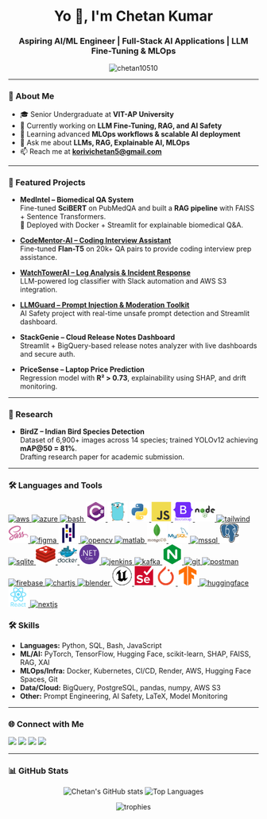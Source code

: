 <h1 align="center">Yo 👋, I'm Chetan Kumar</h1>
<h3 align="center">Aspiring AI/ML Engineer | Full-Stack AI Applications | LLM Fine-Tuning & MLOps</h3>

<p align="center">
  <img src="https://komarev.com/ghpvc/?username=chetan10510&label=Profile%20views&color=0e75b6&style=flat" alt="chetan10510" />
</p>

---

### 🚀 About Me
- 🎓 Senior Undergraduate at **VIT-AP University**  
- 🔭 Currently working on **LLM Fine-Tuning, RAG, and AI Safety**  
- 🌱 Learning advanced **MLOps workflows & scalable AI deployment**  
- 💬 Ask me about **LLMs, RAG, Explainable AI, MLOps**  
- 📫 Reach me at **korivichetan5@gmail.com**  

---

### 📌 Featured Projects

- **MedIntel – Biomedical QA System**  
  Fine-tuned **SciBERT** on PubMedQA and built a **RAG pipeline** with FAISS + Sentence Transformers.  
  🐳 Deployed with Docker + Streamlit for explainable biomedical Q&A.  

- **[CodeMentor-AI – Coding Interview Assistant](https://huggingface.co/spaces/Tuathe/CodeMentor-AI)**  
  Fine-tuned **Flan-T5** on 20k+ QA pairs to provide coding interview prep assistance.  

- **[WatchTowerAI – Log Analysis & Incident Response](https://huggingface.co/spaces/Tuathe/watchtowerai-log-analyzer)**  
  LLM-powered log classifier with Slack automation and AWS S3 integration.  

- **[LLMGuard – Prompt Injection & Moderation Toolkit](https://huggingface.co/spaces/Tuathe/llmguard)**  
  AI Safety project with real-time unsafe prompt detection and Streamlit dashboard.  

- **StackGenie – Cloud Release Notes Dashboard**  
  Streamlit + BigQuery-based release notes analyzer with live dashboards and secure auth.  

- **PriceSense – Laptop Price Prediction**  
  Regression model with **R² > 0.73**, explainability using SHAP, and drift monitoring.  

---

### 📑 Research
- **BirdZ – Indian Bird Species Detection**  
  Dataset of 6,900+ images across 14 species; trained YOLOv12 achieving **mAP@50 = 81%**.  
  Drafting research paper for academic submission.  

---
### 🛠️ Languages and Tools
<p align="left"> 
<a href="https://aws.amazon.com/" target="_blank"> <img src="https://www.vectorlogo.zone/logos/amazon_aws/amazon_aws-icon.svg" alt="aws" width="40" height="40"/> </a>
<a href="https://azure.microsoft.com/" target="_blank"> <img src="https://www.vectorlogo.zone/logos/microsoft_azure/microsoft_azure-icon.svg" alt="azure" width="40" height="40"/> </a>
<a href="https://www.gnu.org/software/bash/" target="_blank"> <img src="https://www.vectorlogo.zone/logos/gnu_bash/gnu_bash-icon.svg" alt="bash" width="40" height="40"/> </a>
<a href="https://learn.microsoft.com/en-us/dotnet/csharp/" target="_blank"> <img src="https://raw.githubusercontent.com/devicons/devicon/master/icons/csharp/csharp-original.svg" alt="csharp" width="40" height="40"/> </a>
<a href="https://go.dev/" target="_blank"> <img src="https://raw.githubusercontent.com/devicons/devicon/master/icons/go/go-original.svg" alt="go" width="40" height="40"/> </a>
<a href="https://www.python.org" target="_blank"> <img src="https://raw.githubusercontent.com/devicons/devicon/master/icons/python/python-original.svg" alt="python" width="40" height="40"/> </a>
<a href="https://developer.mozilla.org/en-US/docs/Web/JavaScript" target="_blank"> <img src="https://raw.githubusercontent.com/devicons/devicon/master/icons/javascript/javascript-original.svg" alt="javascript" width="40" height="40"/> </a>
<a href="https://getbootstrap.com" target="_blank"> <img src="https://raw.githubusercontent.com/devicons/devicon/master/icons/bootstrap/bootstrap-plain-wordmark.svg" alt="bootstrap" width="40" height="40"/> </a>
<a href="https://nodejs.org" target="_blank"> <img src="https://raw.githubusercontent.com/devicons/devicon/master/icons/nodejs/nodejs-original-wordmark.svg" alt="nodejs" width="40" height="40"/> </a>
<a href="https://tailwindcss.com/" target="_blank"> <img src="https://www.vectorlogo.zone/logos/tailwindcss/tailwindcss-icon.svg" alt="tailwind" width="40" height="40"/> </a>
<a href="https://sass-lang.com" target="_blank"> <img src="https://raw.githubusercontent.com/devicons/devicon/master/icons/sass/sass-original.svg" alt="sass" width="40" height="40"/> </a>
<a href="https://www.figma.com/" target="_blank"> <img src="https://www.vectorlogo.zone/logos/figma/figma-icon.svg" alt="figma" width="40" height="40"/> </a>
<a href="https://pandas.pydata.org/" target="_blank"> <img src="https://raw.githubusercontent.com/devicons/devicon/master/icons/pandas/pandas-original.svg" alt="pandas" width="40" height="40"/> </a>
<a href="https://opencv.org/" target="_blank"> <img src="https://www.vectorlogo.zone/logos/opencv/opencv-icon.svg" alt="opencv" width="40" height="40"/> </a>
<a href="https://www.mathworks.com/" target="_blank"> <img src="https://upload.wikimedia.org/wikipedia/commons/2/21/Matlab_Logo.png" alt="matlab" width="40" height="40"/> </a>
<a href="https://www.mongodb.com/" target="_blank"> <img src="https://raw.githubusercontent.com/devicons/devicon/master/icons/mongodb/mongodb-original-wordmark.svg" alt="mongodb" width="40" height="40"/> </a>
<a href="https://www.mysql.com/" target="_blank"> <img src="https://raw.githubusercontent.com/devicons/devicon/master/icons/mysql/mysql-original-wordmark.svg" alt="mysql" width="40" height="40"/> </a>
<a href="https://www.microsoft.com/en-us/sql-server" target="_blank"> <img src="https://www.svgrepo.com/show/303229/microsoft-sql-server-logo.svg" alt="mssql" width="40" height="40"/> </a>
<a href="https://www.postgresql.org/" target="_blank"> <img src="https://raw.githubusercontent.com/devicons/devicon/master/icons/postgresql/postgresql-original.svg" alt="postgresql" width="40" height="40"/> </a>
<a href="https://www.sqlite.org/" target="_blank"> <img src="https://www.vectorlogo.zone/logos/sqlite/sqlite-icon.svg" alt="sqlite" width="40" height="40"/> </a>
<a href="https://redis.io/" target="_blank"> <img src="https://raw.githubusercontent.com/devicons/devicon/master/icons/redis/redis-original.svg" alt="redis" width="40" height="40"/> </a>
<a href="https://www.docker.com/" target="_blank"> <img src="https://raw.githubusercontent.com/devicons/devicon/master/icons/docker/docker-original-wordmark.svg" alt="docker" width="40" height="40"/> </a>
<a href="https://dotnet.microsoft.com/" target="_blank"> <img src="https://raw.githubusercontent.com/devicons/devicon/master/icons/dotnetcore/dotnetcore-original.svg" alt="dotnet" width="40" height="40"/> </a>
<a href="https://www.jenkins.io/" target="_blank"> <img src="https://www.vectorlogo.zone/logos/jenkins/jenkins-icon.svg" alt="jenkins" width="40" height="40"/> </a>
<a href="https://kafka.apache.org/" target="_blank"> <img src="https://www.vectorlogo.zone/logos/apache_kafka/apache_kafka-icon.svg" alt="kafka" width="40" height="40"/> </a>
<a href="https://nginx.org/" target="_blank"> <img src="https://raw.githubusercontent.com/devicons/devicon/master/icons/nginx/nginx-original.svg" alt="nginx" width="40" height="40"/> </a>
<a href="https://git-scm.com/" target="_blank"> <img src="https://www.vectorlogo.zone/logos/git-scm/git-scm-icon.svg" alt="git" width="40" height="40"/> </a>
<a href="https://www.postman.com/" target="_blank"> <img src="https://www.vectorlogo.zone/logos/getpostman/getpostman-icon.svg" alt="postman" width="40" height="40"/> </a>
<a href="https://firebase.google.com/" target="_blank"> <img src="https://www.vectorlogo.zone/logos/firebase/firebase-icon.svg" alt="firebase" width="40" height="40"/> </a>
<a href="https://www.chartjs.org" target="_blank"> <img src="https://www.chartjs.org/media/logo-title.svg" alt="chartjs" width="40" height="40"/> </a>
<a href="https://www.blender.org/" target="_blank"> <img src="https://download.blender.org/branding/community/blender_community_badge_white.svg" alt="blender" width="40" height="40"/> </a>
<a href="https://unrealengine.com/" target="_blank"> <img src="https://raw.githubusercontent.com/devicons/devicon/master/icons/unrealengine/unrealengine-original.svg" alt="unrealengine" width="40" height="40"/> </a>
<a href="https://www.selenium.dev" target="_blank"> <img src="https://raw.githubusercontent.com/devicons/devicon/master/icons/selenium/selenium-original.svg" alt="selenium" width="40" height="40"/> </a>
<a href="https://pytorch.org/" target="_blank"> <img src="https://raw.githubusercontent.com/devicons/devicon/master/icons/pytorch/pytorch-original.svg" alt="pytorch" width="40" height="40"/> </a>
<a href="https://www.tensorflow.org/" target="_blank"> <img src="https://raw.githubusercontent.com/devicons/devicon/master/icons/tensorflow/tensorflow-original.svg" alt="tensorflow" width="40" height="40"/> </a>
<a href="https://huggingface.co" target="_blank"> <img src="https://avatars.githubusercontent.com/u/25720743?s=200&v=4" alt="huggingface" width="40" height="40"/> </a>
<a href="https://reactjs.org/" target="_blank"> <img src="https://raw.githubusercontent.com/devicons/devicon/master/icons/react/react-original-wordmark.svg" alt="react" width="40" height="40"/> </a>
<a href="https://nextjs.org/" target="_blank"> <img src="https://cdn.worldvectorlogo.com/logos/nextjs-2.svg" alt="nextjs" width="40" height="40"/> </a>
</p>


### 🛠️ Skills

- **Languages:** Python, SQL, Bash, JavaScript  
- **ML/AI:** PyTorch, TensorFlow, Hugging Face, scikit-learn, SHAP, FAISS, RAG, XAI  
- **MLOps/Infra:** Docker, Kubernetes, CI/CD, Render, AWS, Hugging Face Spaces, Git  
- **Data/Cloud:** BigQuery, PostgreSQL, pandas, numpy, AWS S3  
- **Other:** Prompt Engineering, AI Safety, LaTeX, Model Monitoring  

---

### 🌐 Connect with Me
<p align="left">
<a href="mailto:korivichetan5@gmail.com"><img src="https://img.shields.io/badge/Email-D14836?style=for-the-badge&logo=gmail&logoColor=white"/></a>
<a href="https://github.com/chetan10510"><img src="https://img.shields.io/badge/GitHub-100000?style=for-the-badge&logo=github&logoColor=white"/></a>
<a href="https://huggingface.co/Tuathe"><img src="https://img.shields.io/badge/HuggingFace-FFAA00?style=for-the-badge&logo=huggingface&logoColor=white"/></a>
<a href="https://www.linkedin.com/in/chetankumarkorivi/"><img src="https://img.shields.io/badge/LinkedIn-0077B5?style=for-the-badge&logo=linkedin&logoColor=white"/></a>
</p>

---

### 📊 GitHub Stats
<p align="center">
  <img src="https://github-readme-stats.vercel.app/api?username=chetan10510&show_icons=true&theme=radical" alt="Chetan's GitHub stats" />
  <img src="https://github-readme-stats.vercel.app/api/top-langs/?username=chetan10510&layout=compact&theme=radical" alt="Top Languages" />
</p>

<p align="center">
  <img src="https://github-profile-trophy.vercel.app/?username=chetan10510&theme=radical&no-frame=true&row=1&column=6" alt="trophies"/>
</p>
